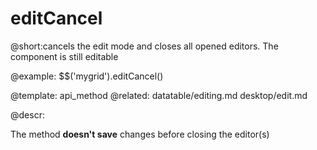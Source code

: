 editCancel
=============

@short:cancels the edit mode and closes all opened editors. The component is still editable 
	


@example:
$$('mygrid').editCancel()

@template:	api_method
@related:
	datatable/editing.md
    desktop/edit.md

@descr:

The method **doesn't save** changes before closing the editor(s)



